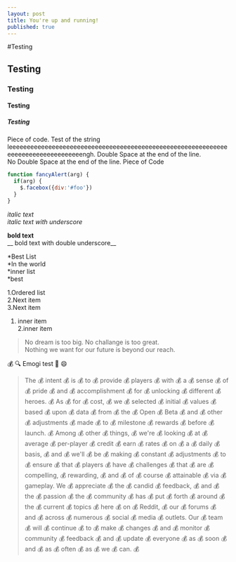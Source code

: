 ```yaml
---
layout: post
title: You're up and running!
published: true
---
```


#Testing
## Testing
### Testing
#### Testing 
##### Testing

Piece of code. Test of the string leeeeeeeeeeeeeeeeeeeeeeeeeeeeeeeeeeeeeeeeeeeeeeeeeeeeeeeeeeeeeeeeeeeeeeeeeeeeeeeeeengh.
Double Space at the end of the line.  
No Double Space at the end of the line.
Piece of Code  

```javascript
function fancyAlert(arg) {
  if(arg) {
    $.facebox({div:'#foo'})
  }
}
```  

*italic text*  
_italic text with underscore_  

**bold text**  
__ bold text with double underscore__

*Best List  
*In the world  
 *inner list  
 *best  
 
1.Ordered list  
2.Next item  
3.Next item  
 1. inner item  
 2.inner item  
 
>No dream is too big. No challange is too great.  
> Nothing we want for our future is beyond our reach.

:moneybag: :mag: Emogi test :door: :smile:

>The 💰 intent 💰 is 💰 to 💰 provide 💰 players 💰 with 💰 a 💰 sense 💰 of 💰 pride 💰 and 💰 accomplishment 💰 for 💰 unlocking 💰 different 💰 heroes. 💰 As 💰 for 💰 cost, 💰 we 💰 selected 💰 initial 💰 values 💰 based 💰 upon 💰 data 💰 from 💰 the 💰 Open 💰 Beta 💰 and 💰 other 💰 adjustments 💰 made 💰 to 💰 milestone 💰 rewards 💰 before 💰 launch. 💰 Among 💰 other 💰 things, 💰 we're 💰 looking 💰 at 💰 average 💰 per-player 💰 credit 💰 earn 💰 rates 💰 on 💰 a 💰 daily 💰 basis, 💰 and 💰 we'll 💰 be 💰 making 💰 constant 💰 adjustments 💰 to 💰 ensure 💰 that 💰 players 💰 have 💰 challenges 💰 that 💰 are 💰 compelling, 💰 rewarding, 💰 and 💰 of 💰 course 💰 attainable 💰 via 💰 gameplay. We 💰 appreciate 💰 the 💰 candid 💰 feedback, 💰 and 💰 the 💰 passion 💰 the 💰 community 💰 has 💰 put 💰 forth 💰 around 💰 the 💰 current 💰 topics 💰 here 💰 on 💰 Reddit, 💰 our 💰 forums 💰 and 💰 across 💰 numerous 💰 social 💰 media 💰 outlets. Our 💰 team 💰 will 💰 continue 💰 to 💰 make 💰 changes 💰 and 💰 monitor 💰 community 💰 feedback 💰 and 💰 update 💰 everyone 💰 as 💰 soon 💰 and 💰 as 💰 often 💰 as 💰 we 💰 can. 💰